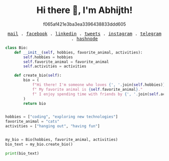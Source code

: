 <div align="center">

# Hi there :wave:, I'm Abhijth!

<p>
f065af421e3ba3ea3396438833ddd605
</p>
</div>

<p align="center">
  <samp>
    <a href="mailto:notifyabhijith@gmail.com">mail</a> .
    <a href="https://www.facebook.com/abhint6">facebook</a> .
    <a href="https://www.linkedin.com/in/abhint">linkedin</a> .
    <a href="https://twitter.com/abhint6">tweets</a> .
    <a href="https://instagram.com/abhint6">instagram</a> .
    <a href="https://telegram.me/abhint">telegram</a> .
    <a href="https://hashnode.com/@abhint">hashnode</a> 
  </samp>
</p>

```py
class Bio:
    def __init__(self, hobbies, favorite_animal, activities):
        self.hobbies = hobbies
        self.favorite_animal = favorite_animal
        self.activities = activities

    def create_bio(self):
        bio = (
            f"Hi there! I'm someone who loves {', '.join(self.hobbies)}."
            f" My favorite animal is {self.favorite_animal}."
            f" I enjoy spending time with friends by {', '.join(self.activities)}."
        )
        return bio


hobbies = ["coding", "exploring new technologies"]
favorite_animal = "cats"
activities = ["hanging out", "having fun"]


my_bio = Bio(hobbies, favorite_animal, activities)
bio_text = my_bio.create_bio()

print(bio_text)
```
 


<!-- <p align="center">
 <img width="50%" src="https://github-readme-stats.vercel.app/api?username=abhint&show_icons=true&theme=tokyonight&include_all_commits=true" />
 <img width=41.6%"  src="https://github-readme-stats.vercel.app/api/top-langs/?username=abhint&layout=compact&theme=tokyonight" />
                                                                                                                               </p> -->
